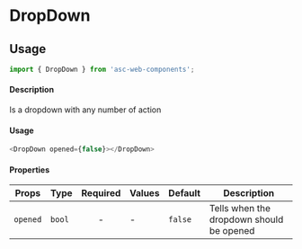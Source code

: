 # DropDown

## Usage

```js
import { DropDown } from 'asc-web-components';
```

#### Description

Is a dropdown with any number of action

#### Usage

```js
<DropDown opened={false}></DropDown>
```

#### Properties

| Props              | Type     | Required | Values                      | Default        | Description                                                       |
| ------------------ | -------- | :------: | --------------------------- | -------------- | ----------------------------------------------------------------- |
| `opened`           | `bool`   |    -     | -                           | `false`        | Tells when the dropdown should be opened                          |